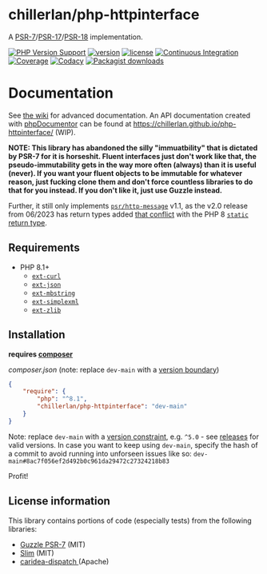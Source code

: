 # chillerlan/php-httpinterface

A [PSR-7](https://www.php-fig.org/psr/psr-7/)/[PSR-17](https://www.php-fig.org/psr/psr-17/)/[PSR-18](https://www.php-fig.org/psr/psr-18/) implementation.

[![PHP Version Support][php-badge]][php]
[![version][packagist-badge]][packagist]
[![license][license-badge]][license]
[![Continuous Integration][gh-action-badge]][gh-action]
[![Coverage][coverage-badge]][coverage]
[![Codacy][codacy-badge]][codacy]
[![Packagist downloads][downloads-badge]][downloads]

[php-badge]: https://img.shields.io/packagist/php-v/chillerlan/php-httpinterface?logo=php&color=8892BF
[php]: https://www.php.net/supported-versions.php
[packagist-badge]: https://img.shields.io/packagist/v/chillerlan/php-httpinterface.svg?logo=packagist
[packagist]: https://packagist.org/packages/chillerlan/php-httpinterface
[license-badge]: https://img.shields.io/github/license/chillerlan/php-httpinterface.svg
[license]: https://github.com/chillerlan/php-httpinterface/blob/main/LICENSE
[coverage-badge]: https://img.shields.io/codecov/c/github/chillerlan/php-httpinterface.svg?logo=codecov
[coverage]: https://codecov.io/github/chillerlan/php-httpinterface
[codacy-badge]: https://img.shields.io/codacy/grade/0ad3a5f9abe547cca5d5b3dff0ba3383?logo=codacy
[codacy]: https://app.codacy.com/gh/chillerlan/php-httpinterface/dashboard
[downloads-badge]: https://img.shields.io/packagist/dt/chillerlan/php-httpinterface.svg?logo=packagist
[downloads]: https://packagist.org/packages/chillerlan/php-httpinterface/stats
[gh-action-badge]: https://img.shields.io/github/actions/workflow/status/chillerlan/php-httpinterface/ci.yml?branch=main&logo=github
[gh-action]: https://github.com/chillerlan/php-httpinterface/actions/workflows/ci.yml?query=branch%3Amain

# Documentation

See [the wiki](https://github.com/chillerlan/php-httpinterface/wiki) for advanced documentation.
An API documentation created with [phpDocumentor](https://www.phpdoc.org/) can be found at https://chillerlan.github.io/php-httpinterface/ (WIP).

**NOTE: This library has abandoned the silly "immuatbility" that is dictated by PSR-7 for it is horseshit.
Fluent interfaces just don't work like that, the pseudo-immutability gets in the way more often (always) than it is useful (never).
If you want your fluent objects to be immutable for whatever reason, just fucking clone them
and don't force countless libraries to do that for you instead. If you don't like it, just use Guzzle instead.**

Further, it still only implements [`psr/http-message`](https://packagist.org/packages/psr/http-message) v1.1, 
as the v2.0 release from 06/2023 has return types added [that conflict](https://github.com/php-fig/http-message/pull/107) 
with the PHP 8 [`static` return type](https://wiki.php.net/rfc/static_return_type).

## Requirements
- PHP 8.1+
  - [`ext-curl`](https://www.php.net/manual/book.curl.php)
  - [`ext-json`](https://www.php.net/manual/book.json.php)
  - [`ext-mbstring`](https://www.php.net/manual/book.mbstring.php)
  - [`ext-simplexml`](https://www.php.net/manual/book.simplexml.php)
  - [`ext-zlib`](https://www.php.net/manual/book.zlib.php)

## Installation
**requires [composer](https://getcomposer.org)**

*composer.json* (note: replace `dev-main` with a [version boundary](https://getcomposer.org/doc/articles/versions.md))
```json
{
	"require": {
		"php": "^8.1",
		"chillerlan/php-httpinterface": "dev-main"
	}
}
```
Note: replace `dev-main` with a [version constraint](https://getcomposer.org/doc/articles/versions.md#writing-version-constraints), e.g. `^5.0` - see [releases](https://github.com/chillerlan/php-httpinterface/releases) for valid versions.
In case you want to keep using `dev-main`, specify the hash of a commit to avoid running into unforseen issues like so: `dev-main#8ac7f056ef2d492b0c961da29472c27324218b83`

Profit!

## License information

This library contains portions of code (especially tests) from the following libraries:
- [Guzzle PSR-7](https://github.com/guzzle/psr7) (MIT)
- [Slim](https://github.com/slimphp/Slim) (MIT) 
- [caridea-dispatch ](https://github.com/libreworks/caridea-dispatch) (Apache)
